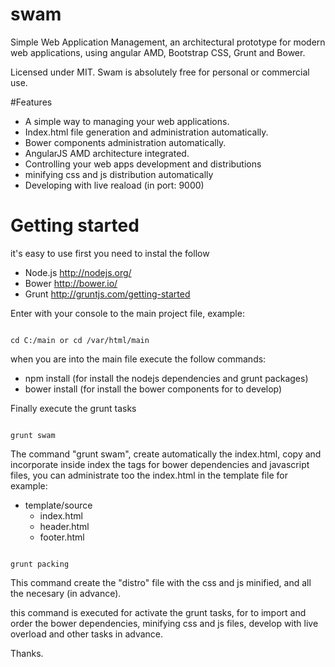# swam
Simple Web Application Management, an architectural prototype for modern web applications, using angular AMD, Bootstrap CSS, Grunt and Bower.

Licensed under MIT. Swam is absolutely free for personal or commercial use.

#Features

- A simple way to managing your web applications.
- Index.html file generation and administration automatically.
- Bower components administration automatically.
- AngularJS AMD architecture integrated. 
- Controlling your web apps development and distributions
- minifying css and js distribution automatically
- Developing with live reaload (in port: 9000)
 
# Getting started

it's easy to use first you need to instal the follow

- Node.js http://nodejs.org/
- Bower http://bower.io/
- Grunt http://gruntjs.com/getting-started

Enter with your console to the main project file, example:

<code>
cd C:/main or cd /var/html/main
</code>


when you are into the main file execute the follow commands:

- npm install (for install the nodejs dependencies and grunt packages)
- bower install (for install the bower components for to develop)

Finally execute the grunt tasks

<code>
grunt swam
</code>

The command "grunt swam", create automatically the index.html, copy and incorporate inside index the tags for bower dependencies and javascript files, you can administrate too the index.html in the template file for example:

- template/source
  - index.html
  - header.html
  - footer.html

<code>
grunt packing
</code>

This command create the "distro" file with the css and js minified, and all the necesary (in advance).


this command is executed for activate the grunt tasks, for to import and order the bower dependencies, minifying css and js files, develop with live overload and other tasks in advance.

Thanks.




